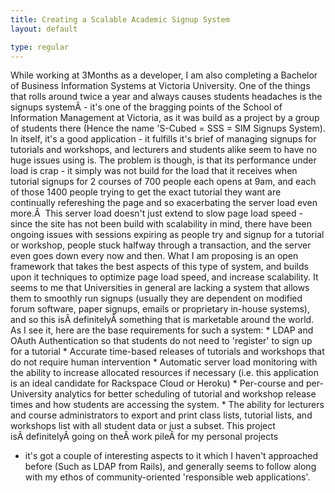 ```yaml
---
title: Creating a Scalable Academic Signup System
layout: default

type: regular
---
```


While working at 3Months as a developer, I am also completing a Bachelor of
Business Information Systems at Victoria University. One of the things that
rolls around twice a year and always causes students headaches is the signups
systemÂ - it's one of the bragging points of the School of Information
Management at Victoria, as it was build as a project by a group of students
there (Hence the name 'S-Cubed = SSS = SIM Signups System). In itself, it's a
good application - it fulfills it's brief of managing signups for tutorials and
workshops, and lecturers and students alike seem to have no huge issues using
is. The problem is though, is that its performance under load is crap - it
simply was not build for the load that it receives when tutorial signups for 2
courses of 700 people each opens at 9am, and each of those 1400 people trying
to get the exact tutorial they want are continually refereshing the page and so
exacerbating the server load even more.Â 
This server load doesn't just extend to slow page load speed - since the site
has not been build with scalability in mind, there have been ongoing issues
with sessions expiring as people try and signup for a tutorial or workshop,
people stuck halfway through a transaction, and the server even goes down every
now and then.
What I am proposing is an open framework that takes the best aspects of this
type of system, and builds upon it techniques to optimize page load speed, and
increase scalability. It seems to me that Universities in general are lacking a
system that allows them to smoothly run signups (usually they are dependent on
modified forum software, paper signups, emails or proprietary in-house
systems), and so this isÂ definitelyÂ something that is marketable around the
world.
As I see it, here are the base requirements for such a system:
    * LDAP and OAuth Authentication so that students do not need to 'register'
      to sign up for a tutorial
    * Accurate time-based releases of tutorials and workshops that do not
      require human intervention
    * Automatic server load monitoring with the ability to increase allocated
      resources if necessary (i.e. this application is an ideal candidate for
      Rackspace Cloud or Heroku)
    * Per-course and per-University analytics for better scheduling of tutorial
      and workshop release times and how students are accessing the system.
    * The ability for lecturers and course administrators to export and print
      class lists, tutorial lists, and workshops list with all student data or
      just a subset.
This project isÂ definitelyÂ going on theÂ work pileÂ for my personal projects
- it's got a couple of interesting aspects to it which I haven't approached
before (Such as LDAP from Rails), and generally seems to follow along with my
ethos of community-oriented 'responsible web applications'.

